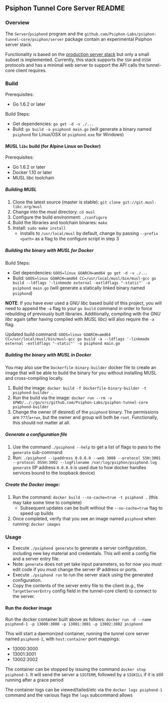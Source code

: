 ## Psiphon Tunnel Core Server README

### Overview
The `Server`/`psiphond` program and the `github.com/Psiphon-Labs/psiphon-tunnel-core/psiphon/server` package contain an experimental Psiphon server stack.

Functionality is based on the [production server stack](https://bitbucket.org/psiphon/psiphon-circumvention-system/src/tip/Server/) but only a small subset is implemented. Currently, this stack supports the `SSH` and `OSSH` protocols and has a minimal web server to support the API calls the tunnel-core client requires.

### Build
Prerequisites:
 - Go 1.6.2 or later

Build Steps:
 - Get dependencies: `go get -d -v ./...`
 - Build: `go build -o psiphond main.go` (will generate a binary named `psiphond` for Linux/OSX  or `psiphond.exe` for Windows)

#### MUSL `libc` build (for Alpine Linux on Docker)
Prerequisites:
 - Go 1.6.2 or later
 - Docker 1.10 or later
 - MUSL libc toolchain

##### Building MUSL
 1. Clone the latest source (master is stable): `git clone git://git.musl-libc.org/musl`
 2. Change into the musl directory: `cd musl`
 3. Configure the build environment: `./configure`
 4. Build the libraries and toolchain binaries: `make`
 5. Install: `sudo make install`
    - Installs to `/usr/local/musl` by default, change by passing `--prefix <path>` as a flag to the configure script in step 3

##### Building the binary with MUSL for Docker
Build Steps:
 - Get dependencies: `GOOS=linux GOARCH=amd64 go get -d -v ./...`
 - Build: `GOOS=linux GOARCH=amd64 CC=/usr/local/musl/bin/musl-gcc go build --ldflags '-linkmode external -extldflags "-static"' -o psiphond main.go` (will generate a statically linked binary named `psiphond`)

**NOTE**: If you have ever used a _GNU libc_ based build of this project, you will need to append the `-a` flag to your `go build` command in order to force rebuilding of previously built libraries. Additionally, compiling with the _GNU libc_ again (after having compiled with _MUSL libc_) will also require the `-a` flag.

Updated build command: `GOOS=linux GOARCH=amd64 CC=/usr/local/musl/bin/musl-gcc go build -a --ldflags '-linkmode external -extldflags "-static"' -o psiphond main.go`

##### Building the binary with MUSL in Docker

You may also use the `Dockerfile-binary-builder` docker file to create an image that will be able to build the binary for you without installing MUSL and cross-compiling locally.

1. Build the image: `docker build -f Dockerfile-binary-builder -t psiphond-builder .`
2. Run the build via the image: `docker run --rm -v $PWD/../:/go/src/github.com/Psiphon-Labs/psiphon-tunnel-core psiphond-builder`
3. Change the owner (if desired) of the `psiphond` binary. The permissions are `777`/`a+rwx`, but the owner and group will both be `root`. Functionally, this should not matter at all.

##### Generate a configuration file
 1. Use the command `./psiphond --help` to get a list of flags to pass to the `generate` sub-command
 2. Run: `./psiphond --ipaddress 0.0.0.0 --web 3000 --protocol SSH:3001 --protocol OSSH:3002 --logFilename /var/log/psiphon/psiphond.log generate` (IP address `0.0.0.0` is used due to how docker handles services bound to the loopback device)


##### Create the Docker image:
 1. Run the command: `docker build --no-cache=true -t psiphond .` (this may take some time to complete)
    - Subsequent updates can be built without the `--no-cache=true` flag to speed up builds
 2. Once completed, verify that you see an image named `psiphond` when running: `docker images`

### Usage
- Execute `./psiphond generate` to generate a server configuration, including new key material and credentials. This will emit a config file and a server entry file.
 - Note: `generate` does not yet take input parameters, so for now you must edit code if you must change the server IP address or ports.
- Execute `./psiphond run` to run the server stack using the generated configuration.
- Copy the contents of the server entry file to the client (e.g., the `TargetServerEntry` config field in the tunnel-core client) to connect to the server.

#### Run the docker image
Run the docker container built above as follows: `docker run -d --name psiphond-1 -p 13000:3000 -p 13001:3001 -p 13002:3002 psiphond`

This will start a daemonized container, running the tunnel core server named `psiphond-1`, with `host:container` port mappings:
 - 13000:3000
 - 13001:3001
 - 13002:3002

 The container can be stopped by issuing the command `docker stop psiphond-1`. It will send the server a `SIGTERM`, followed by a `SIGKILL` if it is still running after a grace period

 The container logs can be viewed/tailed/etc via the `docker logs psiphond-1` command and the various flags the `logs` subcommand allows

